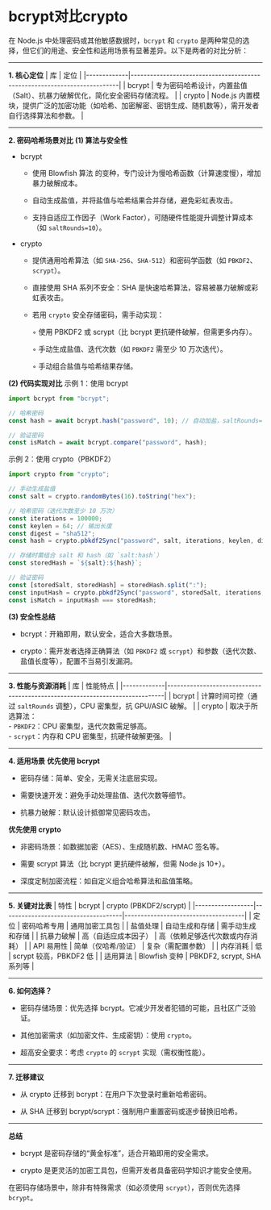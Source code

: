 # bcrypt对比crypto
在 Node.js 中处理密码或其他敏感数据时，`bcrypt` 和 `crypto` 是两种常见的选择，但它们的用途、安全性和适用场景有显著差异。以下是两者的对比分析：

---

**1. 核心定位**
| 库      | 定位                                                                 |
|-------------|--------------------------------------------------------------------------|
| bcrypt  | 专为密码哈希设计，内置盐值（Salt）、抗暴力破解优化，简化安全密码存储流程。 |
| crypto  | Node.js 内置模块，提供广泛的加密功能（如哈希、加密解密、密钥生成、随机数等），需开发者自行选择算法和参数。 |

---

**2. 密码哈希场景对比**
**(1) 算法与安全性**
- bcrypt  

  - 使用 Blowfish 算法 的变种，专门设计为慢哈希函数（计算速度慢），增加暴力破解成本。

  - 自动生成盐值，并将盐值与哈希结果合并存储，避免彩虹表攻击。

  - 支持自适应工作因子（Work Factor），可随硬件性能提升调整计算成本（如 `saltRounds=10`）。


- crypto  

  - 提供通用哈希算法（如 `SHA-256`、`SHA-512`）和密码学函数（如 `PBKDF2`、`scrypt`）。

  - 直接使用 SHA 系列不安全：SHA 是快速哈希算法，容易被暴力破解或彩虹表攻击。

  - 若用 `crypto` 安全存储密码，需手动实现：

    ◦ 使用 PBKDF2 或 scrypt（比 bcrypt 更抗硬件破解，但需更多内存）。

    ◦ 手动生成盐值、迭代次数（如 `PBKDF2` 需至少 10 万次迭代）。

    ◦ 手动组合盐值与哈希结果存储。


**(2) 代码实现对比**
示例 1：使用 bcrypt
```javascript
import bcrypt from "bcrypt";

// 哈希密码
const hash = await bcrypt.hash("password", 10); // 自动加盐，saltRounds=10

// 验证密码
const isMatch = await bcrypt.compare("password", hash);
```

示例 2：使用 crypto（PBKDF2）
```javascript
import crypto from "crypto";

// 手动生成盐值
const salt = crypto.randomBytes(16).toString("hex");

// 哈希密码（迭代次数至少 10 万次）
const iterations = 100000;
const keylen = 64; // 输出长度
const digest = "sha512";
const hash = crypto.pbkdf2Sync("password", salt, iterations, keylen, digest).toString("hex");

// 存储时需组合 salt 和 hash（如 `salt:hash`）
const storedHash = `${salt}:${hash}`;

// 验证密码
const [storedSalt, storedHash] = storedHash.split(":");
const inputHash = crypto.pbkdf2Sync("password", storedSalt, iterations, keylen, digest).toString("hex");
const isMatch = inputHash === storedHash;
```

**(3) 安全性总结**
- bcrypt：开箱即用，默认安全，适合大多数场景。

- crypto：需开发者选择正确算法（如 `PBKDF2` 或 `scrypt`）和参数（迭代次数、盐值长度等），配置不当易引发漏洞。


---

**3. 性能与资源消耗**
| 库      | 性能特点                                                                 |
|-------------|-----------------------------------------------------------------------------|
| bcrypt  | 计算时间可控（通过 `saltRounds` 调整），CPU 密集型，抗 GPU/ASIC 破解。       |
| crypto  | 取决于所选算法：<br>- `PBKDF2`：CPU 密集型，迭代次数需足够高。<br>- `scrypt`：内存和 CPU 密集型，抗硬件破解更强。 |

---

**4. 适用场景**
**优先使用 bcrypt**
- 密码存储：简单、安全，无需关注底层实现。

- 需要快速开发：避免手动处理盐值、迭代次数等细节。

- 抗暴力破解：默认设计抵御常见密码攻击。


**优先使用 crypto**
- 非密码场景：如数据加密（AES）、生成随机数、HMAC 签名等。

- 需要 scrypt 算法（比 bcrypt 更抗硬件破解，但需 Node.js 10+）。

- 深度定制加密流程：如自定义组合哈希算法和盐值策略。


---

**5. 关键对比表**
| 特性         | bcrypt                          | crypto (PBKDF2/scrypt)         |
|------------------|-------------------------------------|-------------------------------------|
| 定位         | 密码哈希专用                        | 通用加密工具包                      |
| 盐值处理     | 自动生成和存储                      | 需手动生成和存储                    |
| 抗暴力破解   | 高（自适应成本因子）                | 高（依赖足够迭代次数或内存消耗）     |
| API 易用性   | 简单（仅哈希/验证）                  | 复杂（需配置参数）                  |
| 内存消耗     | 低                                  | scrypt 较高，PBKDF2 低              |
| 适用算法     | Blowfish 变种                       | PBKDF2, scrypt, SHA 系列等          |

---

**6. 如何选择？**
- 密码存储场景：优先选择 bcrypt。它减少开发者犯错的可能，且社区广泛验证。

- 其他加密需求（如加密文件、生成密钥）：使用 `crypto`。

- 超高安全要求：考虑 `crypto` 的 `scrypt` 实现（需权衡性能）。


---

**7. 迁移建议**
- 从 crypto 迁移到 bcrypt：在用户下次登录时重新哈希密码。

- 从 SHA 迁移到 bcrypt/scrypt：强制用户重置密码或逐步替换旧哈希。


---

**总结**
- bcrypt 是密码存储的“黄金标准”，适合开箱即用的安全需求。

- crypto 是更灵活的加密工具包，但需开发者具备密码学知识才能安全使用。  

在密码存储场景中，除非有特殊需求（如必须使用 `scrypt`），否则优先选择 `bcrypt`。